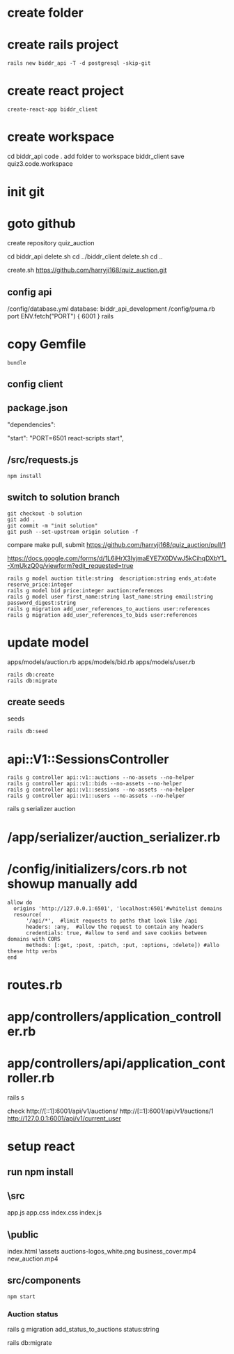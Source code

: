 
###
# create folder
# create rails project
```
rails new biddr_api -T -d postgresql -skip-git
```

# create react project
 ```
 create-react-app biddr_client
 ```
  
# create workspace
cd biddr_api
code .
add folder to workspace 
biddr_client
save quiz3.code.workspace

# init git
# goto github
create repository quiz_auction

cd biddr_api
delete.sh
cd ../biddr_client
delete.sh
cd ..


create.sh https://github.com/harryji168/quiz_auction.git


## config api

/config/database.yml 
 database: biddr_api_development
/config/puma.rb 
 port ENV.fetch("PORT") { 6001 }
rails

# copy Gemfile 
```
bundle
```
## config client


 ## package.json
 "dependencies":
 
"start": "PORT=6501 react-scripts start",
 
## /src/requests.js

```
npm install
```

## switch to solution branch
```
git checkout -b solution
git add .
git commit -m "init solution"
git push --set-upstream origin solution -f
```
compare
make pull, submit
https://github.com/harryji168/quiz_auction/pull/1
 

https://docs.google.com/forms/d/1L6iHrX3IyjmaEYE7X0DVwJ5kCihqDXbY1_-XmUkzQ0g/viewform?edit_requested=true

 
```
rails g model auction title:string  description:string ends_at:date reserve_price:integer
rails g model bid price:integer auction:references
rails g model user first_name:string last_name:string email:string password_digest:string  
rails g migration add_user_references_to_auctions user:references
rails g migration add_user_references_to_bids user:references
 ```

# update model
apps/models/auction.rb
apps/models/bid.rb
apps/models/user.rb
```
rails db:create
rails db:migrate
```


## create seeds
seeds
```
rails db:seed
```

# api::V1::SessionsController

``` 
rails g controller api::v1::auctions --no-assets --no-helper
rails g controller api::v1::bids --no-assets --no-helper
rails g controller api::v1::sessions --no-assets --no-helper
rails g controller api::v1::users --no-assets --no-helper
```
rails g serializer auction
# /app/serializer/auction_serializer.rb 

# /config/initializers/cors.rb  not showup    manually add 
    allow do
      origins 'http://127.0.0.1:6501', 'localhost:6501'#whitelist domains
      resource(
          '/api/*',  #limit requests to paths that look like /api
          headers: :any,  #allow the request to contain any headers
          credentials: true, #allow to send and save cookies between domains with CORS
          methods: [:get, :post, :patch, :put, :options, :delete]) #allo these http verbs
    end
  
  
# routes.rb
# app/controllers/application_controller.rb
# app/controllers/api/application_controller.rb
 


rails s

check 
http://[::1]:6001/api/v1/auctions/
http://[::1]:6001/api/v1/auctions/1
http://127.0.0.1:6001/api/v1/current_user

 

# setup react 


## run npm install

## \src 
 app.js
 app.css
index.css
index.js

## \public 

 index.html 
\assets
auctions-logos_white.png
business_cover.mp4
new_auction.mp4

## src/components

```
npm start
```


### Auction status

rails g migration add_status_to_auctions status:string


rails db:migrate